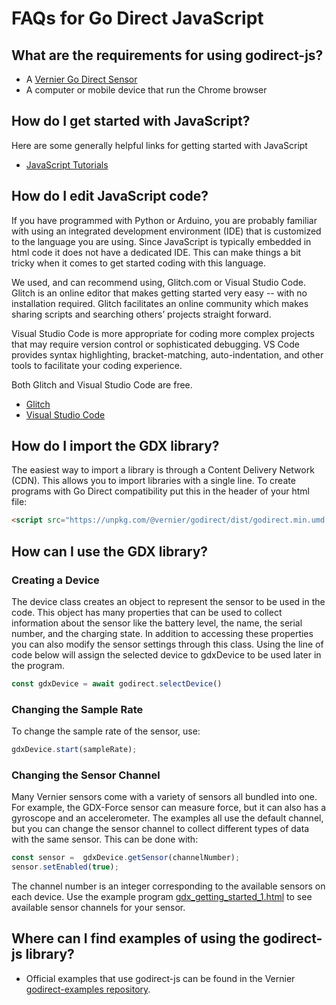 # FAQs for Go Direct JavaScript

## What are the requirements for using godirect-js?
- A [Vernier Go Direct Sensor](https://www.vernier.com/products/sensors/go-direct-sensors)
- A computer or mobile device that run the Chrome browser

## How do I get started with JavaScript?
Here are some generally helpful links for getting started with JavaScript
- [JavaScript Tutorials](https://javascript.info/)

## How do I edit JavaScript code?
If you have programmed with Python or Arduino, you are probably familiar with using an integrated development environment (IDE) that is customized to the language you are using. Since JavaScript is typically embedded in html code it does not have a dedicated IDE. This can make things a bit tricky when it comes to get started coding with this language.  

We used, and can recommend using, Glitch.com or Visual Studio Code. Glitch is an online editor that makes getting started very easy -- with no installation required. Glitch facilitates an online community which makes sharing scripts and searching others’ projects straight forward. 

Visual Studio Code is more appropriate for coding more complex projects that may require version control or sophisticated debugging. VS Code provides syntax highlighting, bracket-matching, auto-indentation, and other tools to facilitate your coding experience.

Both Glitch and Visual Studio Code are free. 
- [Glitch](https://glitch.com/) 
- [Visual Studio Code](https://code.visualstudio.com/Download)

## How do I import the GDX library?
 The easiest way to import a library is through a Content Delivery Network (CDN). This allows you to import libraries with a single line. To create programs with Go Direct compatibility put this in the header of your html file:

 ``` html
 <script src="https://unpkg.com/@vernier/godirect/dist/godirect.min.umd.js"></script> 
 ```

## How can I use the GDX library?
### Creating a Device
The device class creates an object to represent the sensor to be used in the code. This object has many properties that can be used to collect information about the sensor like the battery level, the name, the serial number, and the charging state. In addition to accessing these properties you can also modify the sensor settings through this class. Using the line of code below will assign the selected device to gdxDevice to be used later in the program. 

```javascript
const gdxDevice = await godirect.selectDevice()
```

### Changing the Sample Rate

To change the sample rate of the sensor, use:

```javascript
gdxDevice.start(sampleRate);
```

### Changing the Sensor Channel

Many Vernier sensors come with a variety of sensors all bundled into one. For example, the GDX-Force sensor can measure force, but it can also has a gyroscope and an accelerometer. The examples all use the default channel, but you can change the sensor channel to collect different types of data with the same sensor. This can be done with:

 ```javascript
 const sensor =  gdxDevice.getSensor(channelNumber);
 sensor.setEnabled(true); 
```

 The channel number is an integer corresponding to the available sensors on each device. Use the example program  [gdx_getting_started_1.html](./gdx_getting_started_1.html) to see available sensor channels for your sensor.

## Where can I find examples of using the godirect-js library?
- Official examples that use godirect-js can be found in the Vernier [godirect-examples repository](./).
